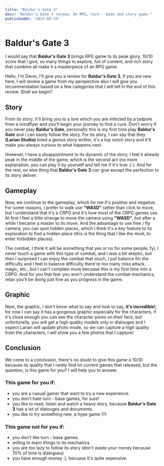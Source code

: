 ```yaml
---
title: "Baldur's Gate 3"
desc: "Baldur's Gate 3 review. An RPG, turn - base and story game."
publishedAt: "2023-08-25"
---
```

# Baldur's Gate 3

I would say that **Baldur's Gate 3** brings RPG game to its peak glory, 10/10 score that I give, so many things to explore, full of content, and rich story that combine all make it a masterpiece of an RPG game.

Hello, I'm Devin, I'll give you a review for **Baldur's Gate 3**, if you are new here, I will review a game from my perspective also I will give you recommendation based on a few categories that I will tell in the end of this review. Shall we begin?

## Story

<GithubImage path="baldur'sgate3/public/1.png" alt="Llia"/>

From its story, it'll bring you to a lore which you are infected by a tadpole from a mindflyer and you'll begin your journey to find a cure. Don't worry if you never play **Baldur's Gate**, personally this is my first time play **Baldur's Gate** and I can easily follow the story. For its story, I can say that they **(Larian Studio)** hired a genius story writter, it's a top notch story and it'll make you always curious to what happens next.

However, I have a disappointment to its dynamic of the story, I feel it already peak in the middle of the game, which is the second act (no more explanation, you can play it by yourself and tell me if it's true :) ). And for the rest, no else thing that **Baldur's Gate 3** can give except the perfection to its story deliver.

## Gameplay

<YoutubeVideo code="5MZAU8-vt54" title="Baldur's Gate 3 Dialogue" aspect={16/9}/>

Now, we continue to the gameplay, which for me it's positive and negative. For some reasons, I prefer to walk use **"WASD"** rather than click to move, but I understand that it's a CRPG and it's how most of the CRPG games use. At first I feel a little strange to move the camera using **"WASD"**, but after a while I became a master to its move. And the advantage to use free / fly camera, you can spot hidden places, which I think it's a key feature to its exploration to find a hidden place (this is the thing that I like the most, to enter forbidden places).

<YoutubeVideo code="LnM6H-NjSmw" title="Baldur's Gate 3 Gameplay" aspect={16/9}/>

The combat, I think it will be something that yes or no for some people, fyi, I never touch a game with this type of combat, and I was a bit skeptic, but then I surprised I can enjoy the combat that much, I put balance for the difficulty and I feel in balance difficulty there're too many miss attack, magic, etc., but I can't complain more becuase this is my first time into a CRPG. And for you that fear you won't understand the combat mechanics, relax you'll be doing just fine as you progress in the game.

## Graphic

<GithubImage path="baldur'sgate3/public/2.png" alt="The team"/>

Next, the graphic, I don't know what to say and how to say, **it's incredible!**, for now I can say it has a gorgeous graphic especially for the characters, if it's close enough you can see the character pores on their face, but unfortunelly, you will get a high quality models only in dialouges and I expect Larian will update photo mode, so we can capture a high quality from the characters, I will show you a few photos that I capture!

<GithubImage path="baldur'sgate3/public/3.png" alt="Shadowheart"/>

<GithubImage path="baldur'sgate3/public/4.png" alt="Llia in a Bar"/>

<GithubImage path="baldur'sgate3/public/5.png" alt="Shadowheart Close Up"/>

## Conclusion

We come to a conclusion, there's no doubt to give this game a 10/10 because its quality that I rarely find on current games that released, but the question, is this game for you? I will help you to answer.

### This game for you if:

- you are a casual gamer that want to try a new experience.
- you don't hate turn - base games, for sure!
- you like to read, listen and watch a heavy story, because **Baldur's Gate 3** has a lot of dialouges and documents.
- you like to try something new, a hype game (?)


### This game not for you if:

- you don't like turn - base games.
- willing to learn things to its mechanics.
- you are too lazy to follow its story (don't waste your money because 70% of time is dialogues)
- you have enough money :), becuase it's quite expensive.


